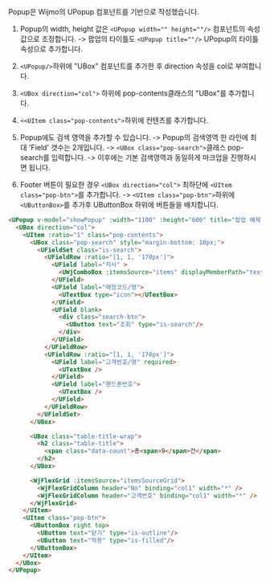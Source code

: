 Popup은 Wijmo의 UPopup 컴포넌트를 기반으로 작성했습니다.
1. Popup의 width, height 값은 ```<UPopup width="" height=""/>``` 컴포넌트의 속성값으로 조정합니다.
   -> 팝업의 타이틀도 ```<UPopup title=""/>``` UPopup의 타이틀 속성으로 추가합니다.
2. ```<UPopup/>```하위에 "UBox" 컴포넌트를 추가한 후 direction 속성을 col로 부여합니다.
3. ```<UBox direction="col">``` 하위에 pop-contents클래스의 "UBox"를 추가합니다.
4. ```<<UItem class="pop-contents">```하위에 컨텐츠를 추가합니다.
5. Popup에도 검색 영역을 추가할 수 있습니다.
   -> Popup의 검색영역 한 라인에 최대 'Field' 갯수는 2개입니다.
   -> ```<UBox class="pop-search">```클래스 pop-search를 입력합니다.
   -> 이후에는 기본 검색영역과 동일하게 마크업을 진행하시면 됩니다.

6. Footer 버튼이 필요한 경우 ```<UBox direction="col">``` 최하단에 ```<UItem class="pop-btn">```를 추가합니다.
   -> ```<UItem class="pop-btn">```하위에 ```<UButtonBox>```를 추가후 UButtonBox 하위에 버튼들을 배치합니다.

```html
<UPopup v-model="showPopup" :width="1100" :height="600" title="팝업 예제">
  <UBox direction="col">
    <UItem :ratio="1" class="pop-contents">
      <UBox class="pop-search" style="margin-bottom: 10px;">
        <UFieldSet class="is-search">
          <UFieldRow :ratio="[1, 1, '170px']">
            <UField label="지사" >
              <UWjComboBox :itemsSource="items" displayMemberPath="text" />
            </UField>
            <UField label="매장코드/명">
              <UTextBox type="icon"></UTextBox>
            </UField>
            <UField blank>
              <div class="search-btn">
                <UButton text="조회" type="is-search"/>
              </div>
            </UField>
          </UFieldRow>
          <UFieldRow :ratio="[1, 1, '170px']">
            <UField label="고객번호/명" required>
              <UTextBox />
            </UField>
            <UField label="핸드폰번호">
              <UTextBox />
            </UField>
          </UFieldRow>
        </UFieldSet>
      </UBox>

      <UBox class="table-title-wrap">
        <h2 class="table-title">
          <span class="data-count">총<span>9</span>건</span>
        </h2>
      </UBox>

      <WjFlexGrid :itemsSource="itemsSourceGrid">
        <WjFlexGridColumn header="No" binding="col1" width="*" />
        <WjFlexGridColumn header="고객번호" binding="col1" width="*" />
      </WjFlexGrid>
    </UItem>
    <UItem class="pop-btn">
      <UButtonBox right top>
        <UButton text="닫기" type="is-outline"/>
        <UButton text="적용" type="is-filled"/>
      </UButtonBox>
    </UItem>
  </UBox>
</UPopup>
```
